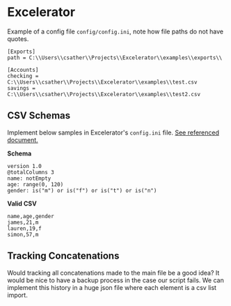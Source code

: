 # Excelerator

Example of a config file `config/config.ini`, note how file paths do not have quotes.

```
[Exports]
path = C:\\Users\\csather\\Projects\\Excelerator\\examples\\exports\\

[Accounts]
checking = C:\\Users\\csather\\Projects\\Excelerator\\examples\\test.csv
savings = C:\\Users\\csather\\Projects\\Excelerator\\examples\\test2.csv
```

## CSV Schemas

Implement below samples in Excelerator's `config.ini` file. [See referenced document.](https://digital-preservation.github.io/csv-schema/csv-schema-1.0.html)

**Schema**
```
version 1.0
@totalColumns 3
name: notEmpty
age: range(0, 120)
gender: is("m") or is("f") or is("t") or is("n")
```

**Valid CSV**
```
name,age,gender
james,21,m
lauren,19,f
simon,57,m
```

## Tracking Concatenations
Would tracking all concatenations made to the main file be a good idea? It would be nice to have a backup process in the case our script fails. We can implement this history in a huge json file where each element is a csv list import.